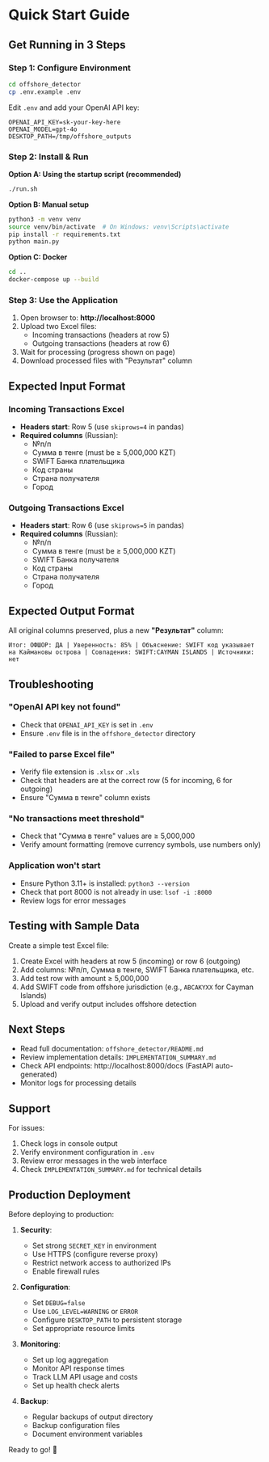 # Quick Start Guide

## Get Running in 3 Steps

### Step 1: Configure Environment

```bash
cd offshore_detector
cp .env.example .env
```

Edit `.env` and add your OpenAI API key:
```env
OPENAI_API_KEY=sk-your-key-here
OPENAI_MODEL=gpt-4o
DESKTOP_PATH=/tmp/offshore_outputs
```

### Step 2: Install & Run

**Option A: Using the startup script (recommended)**
```bash
./run.sh
```

**Option B: Manual setup**
```bash
python3 -m venv venv
source venv/bin/activate  # On Windows: venv\Scripts\activate
pip install -r requirements.txt
python main.py
```

**Option C: Docker**
```bash
cd ..
docker-compose up --build
```

### Step 3: Use the Application

1. Open browser to: **http://localhost:8000**
2. Upload two Excel files:
   - Incoming transactions (headers at row 5)
   - Outgoing transactions (headers at row 6)
3. Wait for processing (progress shown on page)
4. Download processed files with "Результат" column

## Expected Input Format

### Incoming Transactions Excel

- **Headers start**: Row 5 (use `skiprows=4` in pandas)
- **Required columns** (Russian):
  - №п/п
  - Сумма в тенге (must be ≥ 5,000,000 KZT)
  - SWIFT Банка плательщика
  - Код страны
  - Страна получателя
  - Город

### Outgoing Transactions Excel

- **Headers start**: Row 6 (use `skiprows=5` in pandas)
- **Required columns** (Russian):
  - №п/п
  - Сумма в тенге (must be ≥ 5,000,000 KZT)
  - SWIFT Банка получателя
  - Код страны
  - Страна получателя
  - Город

## Expected Output Format

All original columns preserved, plus a new **"Результат"** column:

```
Итог: ОФШОР: ДА | Уверенность: 85% | Объяснение: SWIFT код указывает на Каймановы острова | Совпадения: SWIFT:CAYMAN ISLANDS | Источники: нет
```

## Troubleshooting

### "OpenAI API key not found"
- Check that `OPENAI_API_KEY` is set in `.env`
- Ensure `.env` file is in the `offshore_detector` directory

### "Failed to parse Excel file"
- Verify file extension is `.xlsx` or `.xls`
- Check that headers are at the correct row (5 for incoming, 6 for outgoing)
- Ensure "Сумма в тенге" column exists

### "No transactions meet threshold"
- Check that "Сумма в тенге" values are ≥ 5,000,000
- Verify amount formatting (remove currency symbols, use numbers only)

### Application won't start
- Ensure Python 3.11+ is installed: `python3 --version`
- Check that port 8000 is not already in use: `lsof -i :8000`
- Review logs for error messages

## Testing with Sample Data

Create a simple test Excel file:

1. Create Excel with headers at row 5 (incoming) or row 6 (outgoing)
2. Add columns: №п/п, Сумма в тенге, SWIFT Банка плательщика, etc.
3. Add test row with amount ≥ 5,000,000
4. Add SWIFT code from offshore jurisdiction (e.g., `ABCAKYXX` for Cayman Islands)
5. Upload and verify output includes offshore detection

## Next Steps

- Read full documentation: `offshore_detector/README.md`
- Review implementation details: `IMPLEMENTATION_SUMMARY.md`
- Check API endpoints: http://localhost:8000/docs (FastAPI auto-generated)
- Monitor logs for processing details

## Support

For issues:
1. Check logs in console output
2. Verify environment configuration in `.env`
3. Review error messages in the web interface
4. Check `IMPLEMENTATION_SUMMARY.md` for technical details

## Production Deployment

Before deploying to production:

1. **Security**:
   - Set strong `SECRET_KEY` in environment
   - Use HTTPS (configure reverse proxy)
   - Restrict network access to authorized IPs
   - Enable firewall rules

2. **Configuration**:
   - Set `DEBUG=false`
   - Use `LOG_LEVEL=WARNING` or `ERROR`
   - Configure `DESKTOP_PATH` to persistent storage
   - Set appropriate resource limits

3. **Monitoring**:
   - Set up log aggregation
   - Monitor API response times
   - Track LLM API usage and costs
   - Set up health check alerts

4. **Backup**:
   - Regular backups of output directory
   - Backup configuration files
   - Document environment variables

Ready to go! 🚀
